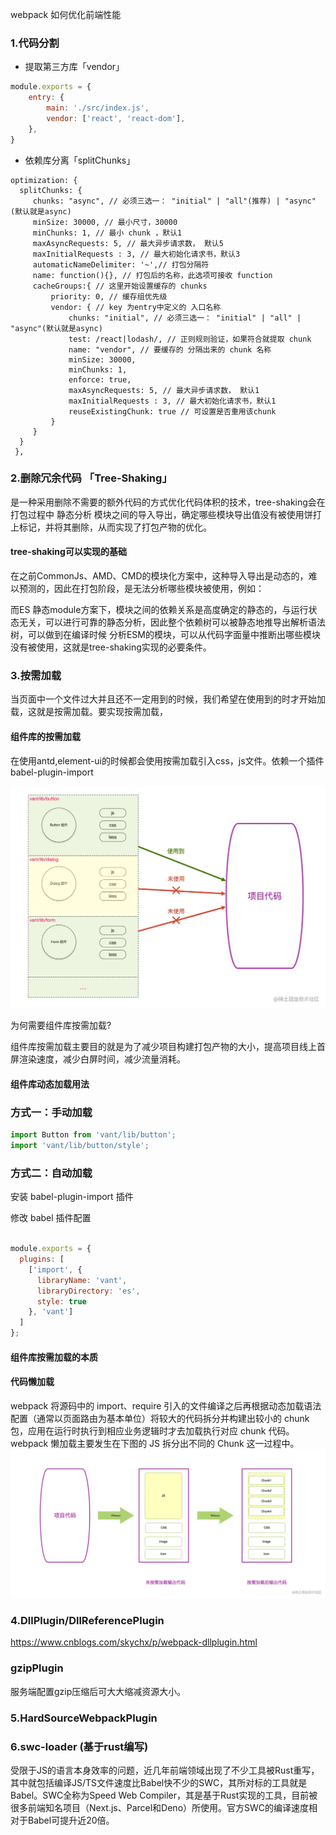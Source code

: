 webpack 如何优化前端性能

### 1.代码分割
- 提取第三方库「vendor」
```javascript
module.exports = {
    entry: {
        main: './src/index.js',
        vendor: ['react', 'react-dom'],
    },
}
```

- 依赖库分离「splitChunks」
```
optimization: {
  splitChunks: {
     chunks: "async", // 必须三选一： "initial" | "all"(推荐) | "async" (默认就是async)
     minSize: 30000, // 最小尺寸，30000
     minChunks: 1, // 最小 chunk ，默认1
     maxAsyncRequests: 5, // 最大异步请求数， 默认5
     maxInitialRequests : 3, // 最大初始化请求书，默认3
     automaticNameDelimiter: '~',// 打包分隔符
     name: function(){}, // 打包后的名称，此选项可接收 function
     cacheGroups:{ // 这里开始设置缓存的 chunks
         priority: 0, // 缓存组优先级
         vendor: { // key 为entry中定义的 入口名称
             chunks: "initial", // 必须三选一： "initial" | "all" | "async"(默认就是async)
             test: /react|lodash/, // 正则规则验证，如果符合就提取 chunk
             name: "vendor", // 要缓存的 分隔出来的 chunk 名称
             minSize: 30000,
             minChunks: 1,
             enforce: true,
             maxAsyncRequests: 5, // 最大异步请求数， 默认1
             maxInitialRequests : 3, // 最大初始化请求书，默认1
             reuseExistingChunk: true // 可设置是否重用该chunk
         }
     }
  }
 },

```

### 2.删除冗余代码 「Tree-Shaking」
是一种采用删除不需要的额外代码的方式优化代码体积的技术，tree-shaking会在打包过程中 静态分析 模块之间的导入导出，确定哪些模块导出值没有被使用饼打上标记，并将其删除，从而实现了打包产物的优化。

#### tree-shaking可以实现的基础
在之前CommonJs、AMD、CMD的模块化方案中，这种导入导出是动态的，难以预测的，因此在打包阶段，是无法分析哪些模块被使用，例如：

而ES 静态module方案下，模块之间的依赖关系是高度确定的静态的，与运行状态无关，可以进行可靠的静态分析，因此整个依赖树可以被静态地推导出解析语法树，可以做到在编译时候 分析ESM的模块，可以从代码字面量中推断出哪些模块没有被使用，这就是tree-shaking实现的必要条件。

### 3.按需加载
​ 当页面中一个文件过大并且还不一定用到的时候，我们希望在使用到的时才开始加载，这就是按需加载。要实现按需加载，

#### 组件库的按需加载 
在使用antd,element-ui的时候都会使用按需加载引入css，js文件。依赖一个插件babel-plugin-import

![](./9a4506dd70ea4a20b645e282782c31d4_tplv-k3u1fbpfcp-zoom-in-crop-mark_3024_0_0_0.awebp)

为何需要组件库按需加载?

组件库按需加载主要目的就是为了减少项目构建打包产物的大小，提高项目线上首屏渲染速度，减少白屏时间，减少流量消耗。


#### 组件库动态加载用法

### 方式一：手动加载

```javascript
import Button from 'vant/lib/button';
import 'vant/lib/button/style';

```

### 方式二：自动加载

安装 babel-plugin-import 插件

修改 babel 插件配置
```javascript

module.exports = {
  plugins: [
    ['import', {
      libraryName: 'vant',
      libraryDirectory: 'es',
      style: true
    }, 'vant']
  ]
};

```

#### 组件库按需加载的本质

#### 代码懒加载
 webpack 将源码中的 import、require 引入的文件编译之后再根据动态加载语法配置（通常以页面路由为基本单位）将较大的代码拆分并构建出较小的 chunk 包，应用在运行时执行到相应业务逻辑时才去加载执行对应 chunk 代码。 webpack 懒加载主要发生在下图的 JS 拆分出不同的 Chunk 这一过程中。
![](./a8df5aa127224fce9d997438039fb18b_tplv-k3u1fbpfcp-zoom-in-crop-mark_3024_0_0_0.awebp)




### 4.DllPlugin/DllReferencePlugin

https://www.cnblogs.com/skychx/p/webpack-dllplugin.html 


### gzipPlugin

服务端配置gzip压缩后可大大缩减资源大小。

### 5.HardSourceWebpackPlugin


### 6.swc-loader (基于rust编写)

受限于JS的语言本身效率的问题，近几年前端领域出现了不少工具被Rust重写，其中就包括编译JS/TS文件速度比Babel快不少的SWC，其所对标的工具就是Babel。SWC全称为Speed Web Compiler，其是基于Rust实现的工具，目前被很多前端知名项目（Next.js、Parcel和Deno）所使用。官方SWC的编译速度相对于Babel可提升近20倍。



